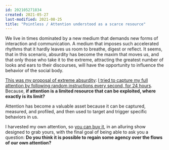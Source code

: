 ```yaml
---
id: 202105271834
created: 2021-05-27
last-modified: 2021-08-25
title: "Pointless / Attention understood as a scarce resource"
---
```

We live in times dominated by a new medium that demands new forms of interaction and communication. A medium that imposes such accelerated rhythms that it hardly leaves us room to breathe, digest or reflect. It seems, that in this scenario, absurdity has become the maxim that moves us, and that only those who take it to the extreme, attracting the greatest number of looks and ears to their discourses, will have the opportunity to influence the behavior of the social body.

[This was my proposal of extreme absurdity]([[202104111309]]): [I tried to capture my full attention by following random instructions every second, for 24 hours]([[202105291521]]). Because, **if attention is a limited resource that can be exploited, where exactly is its limit?**
 
Attention has become a valuable asset because it can be captured, measured, and profiled, and then used to target and trigger specific behaviors in us.

I harvested my own attention, so [you can buy it]([[202105271855]]), in an alluring show designed to grab yours, with the final goal of being able to ask you a question: **Do you think it is possible to regain some agency over the flows of our own attention?**